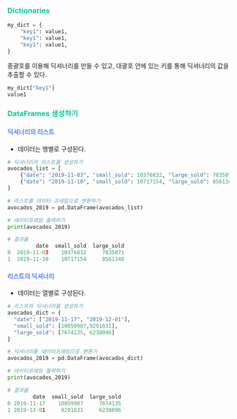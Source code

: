 ### <span style = "color: #04CA96">Dictionaries
```python
my_dict = {
	"key1": value1, 
    "key1": value1, 
    "key1": value1, 
}
```
중괄호를 이용해 딕셔너리를 만들 수 있고, 대괄호 안에 있는 키를 통해 딕셔너리의 값을 추출할 수 있다.
```python
my_dict["key1"]
value1
```

### <span style = "color: #04CA96">DataFrames 생성하기
#### <span style = "color: #557FFF">딕셔너리의 리스트
- 데이터는 행별로 구성된다. 
```python
# 딕셔너리의 리스트를 생성하기
avocados_list = [
    {"date": "2019-11-03", "small_sold": 10376832, "large_sold": 7835071},
    {"date": "2019-11-10", "small_sold": 10717154, "large_sold": 8561348},
]

# 리스트를 데이터 프레임으로 변환하기
avocados_2019 = pd.DataFrame(avocados_list)

# 데이터프레임 출력하기
print(avocados_2019)

# 결과물
         date  small_sold  large_sold
0  2019-11-03    10376832     7835071
1  2019-11-10    10717154     8561348
```

#### <span style = "color: #557FFF">리스트의 딕셔너리
- 데이터는 열별로 구성된다.
```python
# 리스트의 딕셔너리를 생성하기
avocados_dict = {
  "date": ["2019-11-17", "2019-12-01"],
  "small_sold": [10859987,9291631],
  "large_sold": [7674135, 6238096]
}

# 딕셔너리를 데이터프레임으로 변환기
avocados_2019 = pd.DataFrame(avocados_dict)

# 데이터프레임 출력하기
print(avocados_2019)

# 결과물
        date  small_sold  large_sold
0 2019-11-17    10859987     7674135
1 2019-12-01     9291631     6238096
```

